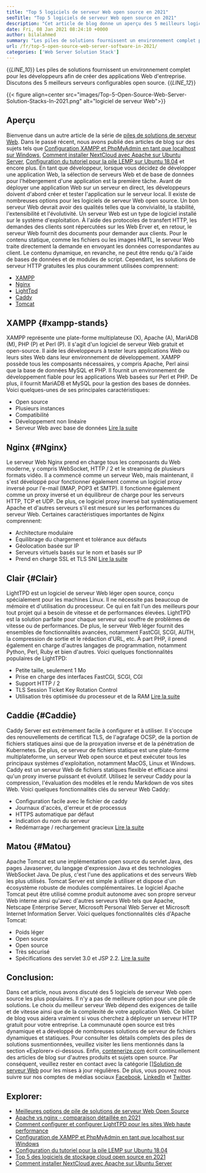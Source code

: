 ```yaml
---
title: "Top 5 logiciels de serveur Web open source en 2021" 
seoTitle: "Top 5 logiciels de serveur Web open source en 2021" 
description: "Cet article de blog donne un aperçu des 5 meilleurs logiciels de serveur Web populaire. Tous les logiciels répertoriés ici sont auto-hébergés, gratuits et offrent des fonctionnalités riches." 
date: Fri, 08 Jan 2021 08:24:10 +0000
author: bilalahmed
summary: "Les piles de solutions fournissent un environnement complet pour les développeurs afin de créer des applications Web d'entreprise. Discutons des 5 meilleurs serveurs configurables open source." 
url: /fr/top-5-open-source-web-server-software-in-2021/
categories: ['Web Server Solution Stack']
---
```

{{_LINE_10_}}
  Les piles de solutions fournissent un environnement complet pour les développeurs afin de créer des applications Web d'entreprise. Discutons des 5 meilleurs serveurs configurables open source.
{{_LINE_12_}}

{{< figure align=center src="images/Top-5-Open-Source-Web-Server-Solution-Stacks-In-2021.png" alt="logiciel de serveur Web">}}


## Aperçu
Bienvenue dans un autre article de la série de [piles de solutions de serveur Web][1]. Dans le passé récent, nous avons publié des articles de blog sur des sujets tels que [Configuration XAMPP et PhpMyAdmin en tant que localhost sur Windows][2], [Comment installer NextCloud avec Apache sur Ubuntu Server][3], [Configuration du tutoriel pour la pile LEMP sur Ubuntu 18.04][4] et encore plus. En tant que développeur, lorsque vous décidez de développer une application Web, la sélection de serveurs Web et de base de données pour l'hébergement d'une application est la première tâche. Avant de déployer une application Web sur un serveur en direct, les développeurs doivent d'abord créer et tester l'application sur le serveur local. Il existe de nombreuses options pour les logiciels de serveur Web open source. Un bon serveur Web devrait avoir des qualités telles que la convivialité, la stabilité, l'extensibilité et l'évolutivité.
Un serveur Web est un type de logiciel installé sur le système d'exploitation. À l'aide des protocoles de transfert HTTP, les demandes des clients sont répercutées sur les Web Erver et, en retour, le serveur Web fournit des documents pour demander aux clients. Pour le contenu statique, comme les fichiers ou les images HMTL, le serveur Web traite directement la demande en envoyant les données correspondantes au client. Le contenu dynamique, en revanche, ne peut être rendu qu'à l'aide de bases de données et de modules de script. Cependant, les solutions de serveur HTTP gratuites les plus couramment utilisées comprennent:
  * [XAMPP][5]
  * [Nginx][6]
  * [LightTpd][7]
  * [Caddy][8]
  * [Tomcat][9]

## XAMPP {#xampp-stands}

XAMPP représente une plate-forme multiplateuse (X), Apache (A), MariADB (M), PHP (P) et Perl (P). Il s'agit d'un logiciel de serveur Web gratuit et open-source. Il aide les développeurs à tester leurs applications Web ou leurs sites Web dans leur environnement de développement. XAMPP possède tous les composants nécessaires, y compris Apache, Perl ainsi que la base de données MySQL et PHP. Il fournit un environnement de développement fiable pour les applications Web basées sur Perl et PHP. De plus, il fournit MariADB et MySQL pour la gestion des bases de données. Voici quelques-unes de ses principales caractéristiques:
  * Open source
  * Plusieurs instances
  * Compatibilité
  * Développement non linéaire
  * Serveur Web avec base de données
[Lire la suite][10]

## Nginx {#Nginx}

Le serveur Web Nginx prend en charge tous les composants du Web moderne, y compris WebSocket, HTTP / 2 et le streaming de plusieurs formats vidéo. Il a commencé comme un serveur Web, mais maintenant, il s'est développé pour fonctionner également comme un logiciel proxy inversé pour l'e-mail (IMAP, POP3 et SMTP). Il fonctionne également comme un proxy inversé et un équilibreur de charge pour les serveurs HTTP, TCP et UDP. De plus, ce logiciel proxy inversé bat systématiquement Apache et d'autres serveurs s'il est mesuré sur les performances du serveur Web. Certaines caractéristiques importantes de Nginx comprennent:
  * Architecture modulaire
  * Équilibrage du chargement et tolérance aux défauts
  * Géolocation basée sur IP
  * Serveurs virtuels basés sur le nom et basés sur IP
  * Prend en charge SSL et TLS SNI
[Lire la suite][11]

## Clair {#Clair}

LightTPD est un logiciel de serveur Web léger open source, conçu spécialement pour les machines Linux. Il ne nécessite pas beaucoup de mémoire et d'utilisation du processeur. Ce qui en fait l'un des meilleurs pour tout projet qui a besoin de vitesse et de performances élevées. LightTPD est la solution parfaite pour chaque serveur qui souffre de problèmes de vitesse ou de performances. De plus, le serveur Web léger fournit des ensembles de fonctionnalités avancées, notamment FastCGI, SCGI, AUTH, la compression de sortie et le rédaction d'URL, etc. À part PHP, il prend également en charge d'autres langages de programmation, notamment Python, Perl, Ruby et bien d'autres. Voici quelques fonctionnalités populaires de LightTPD:
  * Petite taille, seulement 1 Mo
  * Prise en charge des interfaces FastCGI, SCGI, CGI
  * Support HTTP / 2
  * TLS Session Ticket Key Rotation Control
  * Utilisation très optimisée du processeur et de la RAM
[Lire la suite][12]

## Caddie {#Caddie}

Caddy Server est extrêmement facile à configurer et à utiliser. Il s'occupe des renouvellements de certificat TLS, de l'agrafage OCSP, de la portion de fichiers statiques ainsi que de la proxyation inverse et de la pénétration de Kubernetes. De plus, ce serveur de fichiers statique est une plate-forme multiplateforme, un serveur Web open source et peut exécuter tous les principaux systèmes d'exploitation, notamment MacOS, Linux et Windows. Caddy est un serveur Web de fichiers statiques flexible et efficace ainsi qu'un proxy inverse puissant et évolutif. Utilisez le serveur Caddy pour la compression, l'évaluation des modèles et le rendu Markdown de vos sites Web. Voici quelques fonctionnalités clés du serveur Web Caddy:
  * Configuration facile avec le fichier de caddy
  * Journaux d'accès, d'erreur et de processus
  * HTTPS automatique par défaut
  * Indication du nom du serveur
  * Redémarrage / rechargement gracieux
[Lire la suite][13]

## Matou {#Matou}

Apache Tomcat est une implémentation open source du servlet Java, des pages Javaserver, du langage d'expression Java et des technologies WebSocket Java. De plus, c'est l'une des applications et des serveurs Web les plus utilisés. Tomcat Server est simple à utiliser et dispose d'un écosystème robuste de modules complémentaires. Le logiciel Apache Tomcat peut être utilisé comme produit autonome avec son propre serveur Web interne ainsi qu'avec d'autres serveurs Web tels que Apache, Netscape Enterprise Server, Microsoft Personal Web Server et Microsoft Internet Information Server. Voici quelques fonctionnalités clés d'Apache Tomcat:
  * Poids léger
  * Open source
  * Open source
  * Très sécurisé
  * Spécifications des servlet 3.0 et JSP 2.2.
[Lire la suite][14]

## Conclusion:
Dans cet article, nous avons discuté des 5 logiciels de serveur Web open source les plus populaires. Il n'y a pas de meilleure option pour une pile de solutions. Le choix du meilleur serveur Web dépend des exigences de taille et de vitesse ainsi que de la complexité de votre application Web. Ce billet de blog vous aidera vraiment si vous cherchez à déployer un serveur HTTP gratuit pour votre entreprise. La communauté open source est très dynamique et a développé de nombreuses solutions de serveur de fichiers dynamiques et statiques. Pour consulter les détails complets des piles de solutions susmentionnées, veuillez visiter les liens mentionnés dans la section «Explorer» ci-dessous.
Enfin, [contenerize.com][15] écrit continuellement des articles de blog sur d'autres produits et sujets open source. Par conséquent, veuillez rester en contact avec la catégorie [][][16][Solution de serveur Web][1] pour les mises à jour régulières. De plus, vous pouvez nous suivre sur nos comptes de médias sociaux [Facebook][17], [LinkedIn][18] et [Twitter][19].

## Explorer:
  * [Meilleures options de pile de solutions de serveur Web Open Source][20]
  * [Apache vs nginx - comparaison détaillée en 2021][21]
  * [Comment configurer et configurer LightTPD pour les sites Web haute performance][22]
  * [Configuration de XAMPP et PhpMyAdmin en tant que localhost sur Windows][2]
  * [Configuration du tutoriel pour la pile LEMP sur Ubuntu 18.04][4]
  * [Top 5 des logiciels de stockage cloud open source en 2021][23]
  * [Comment installer NextCloud avec Apache sur Ubuntu Server][3]



 [1]: https://products.containerize.com/solution-stack/
 [2]: https://blog.containerize.com/database-management-software/how-to-setup-xampp-and-phpmyadmin-as-localhost-on-windows/
 [3]: https://blog.containerize.com/backup-and-sync-software/how-to-install-nextcloud-with-apache-on-ubuntu-server/
 [4]: https://blog.containerize.com/web-server-solution-stack/setup-tutorial-for-lemp-stack-on-ubuntu-18-04/
 [5]: #xampp-stands
 [6]: #NGINX
 [7]: #Lighttpd
 [8]: #Caddy
 [9]: #Tomcat
 [10]: https://products.containerize.com/solution-stack/xampp
 [11]: https://products.containerize.com/solution-stack/nginx
 [12]: https://products.containerize.com/solution-stack/lighttpd
 [13]: https://products.containerize.com/solution-stack/caddy
 [14]: https://products.containerize.com/solution-stack/tomcat
 [15]: https://www.containerize.com/
 [16]: https://products.containerize.com/video-editing-software
 [17]: https://web.facebook.com/containerize
 [18]: https://www.linkedin.com/company/containerize/
 [19]: https://twitter.com/containerize_co
 [20]: https://products.containerize.com/solution-stack
 [21]: https://blog.containerize.com/2021/02/26/apache-vs-nginx-detailed-comparison-in-2021/
 [22]: https://blog.containerize.com/2020/12/16/setup-and-configure-lighttpd-web-server-for-high-performance-websites/
 [23]: https://blog.containerize.com/backup-and-sync-software/top-5-open-source-cloud-storage-software-in-2021/
